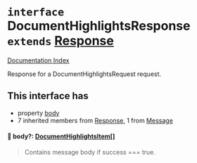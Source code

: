 # `interface` DocumentHighlightsResponse `extends` [Response](../interface.Response/README.md)

[Documentation Index](../README.md)

Response for a DocumentHighlightsRequest request.

## This interface has

- property [body](#-body-documenthighlightsitem)
- 7 inherited members from [Response](../interface.Response/README.md), 1 from [Message](../interface.Message/README.md)


#### 📄 body?: [DocumentHighlightsItem](../interface.DocumentHighlightsItem/README.md)\[]

> Contains message body if success === true.



